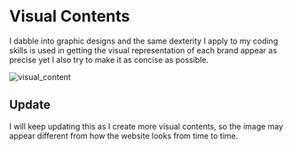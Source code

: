 # Visual Contents
I dabble into graphic designs and the same dexterity I apply to my coding skills is used in getting the visual representation of each brand appear as precise yet I also try to make it as concise as possible.

![visual_content](https://user-images.githubusercontent.com/37848504/211762214-c2654348-d4ac-4361-a113-def1eb71b089.png)

## Update
I will keep updating this as I create more visual contents, so the image may appear different from how the website looks from time to time.
